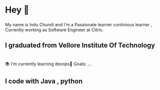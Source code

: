 <h1 align="left">Hey 👋 </h1>

###

<p align="left">My name is Indu Chundi and I'm a Passionate learner continious learner , Currently working as Software Engineer at Citrix.</p>

###

<h2 align="left">I graduated from Vellore Institute Of Technology</h2>

###

<p align="left"><br>📚 I'm currently learning  devops🎯 Goals: ...<br></p>

###

<h2 align="left">I code with Java , python</h2>

###

###
